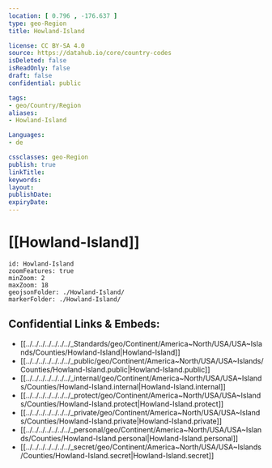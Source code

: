 ```yaml
---
location: [ 0.796 , -176.637 ] 
type: geo-Region
title: Howland-Island

license: CC BY-SA 4.0
source: https://datahub.io/core/country-codes
isDeleted: false
isReadOnly: false
draft: false
confidential: public

tags:
- geo/Country/Region
aliases:
- Howland-Island

Languages:
- de

cssclasses: geo-Region
publish: true
linkTitle: 
keywords: 
layout: 
publishDate: 
expiryDate: 
---
```


# [[Howland-Island]] 

```leaflet
id: Howland-Island
zoomFeatures: true 
minZoom: 2 
maxZoom: 18
geojsonFolder: ./Howland-Island/
markerFolder: ./Howland-Island/
```


## Confidential Links & Embeds: 
- [[../../../../../../../_Standards/geo/Continent/America~North/USA/USA~Islands/Counties/Howland-Island|Howland-Island]] 
- [[../../../../../../../_public/geo/Continent/America~North/USA/USA~Islands/Counties/Howland-Island.public|Howland-Island.public]] 
- [[../../../../../../../_internal/geo/Continent/America~North/USA/USA~Islands/Counties/Howland-Island.internal|Howland-Island.internal]] 
- [[../../../../../../../_protect/geo/Continent/America~North/USA/USA~Islands/Counties/Howland-Island.protect|Howland-Island.protect]] 
- [[../../../../../../../_private/geo/Continent/America~North/USA/USA~Islands/Counties/Howland-Island.private|Howland-Island.private]] 
- [[../../../../../../../_personal/geo/Continent/America~North/USA/USA~Islands/Counties/Howland-Island.personal|Howland-Island.personal]] 
- [[../../../../../../../_secret/geo/Continent/America~North/USA/USA~Islands/Counties/Howland-Island.secret|Howland-Island.secret]] 

